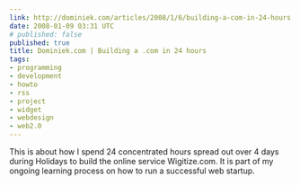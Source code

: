 ```yaml
---
link: http://dominiek.com/articles/2008/1/6/building-a-com-in-24-hours
date: 2008-01-09 03:31 UTC
# published: false
published: true
title: Dominiek.com | Building a .com in 24 hours
tags:
- programming
- development
- howto
- rss
- project
- widget
- webdesign
- web2.0
---
```


This is about how I spend 24 concentrated hours spread out over 4 days during Holidays to build the online service Wigitize.com. It is part of my ongoing learning process on how to run a successful web startup.

